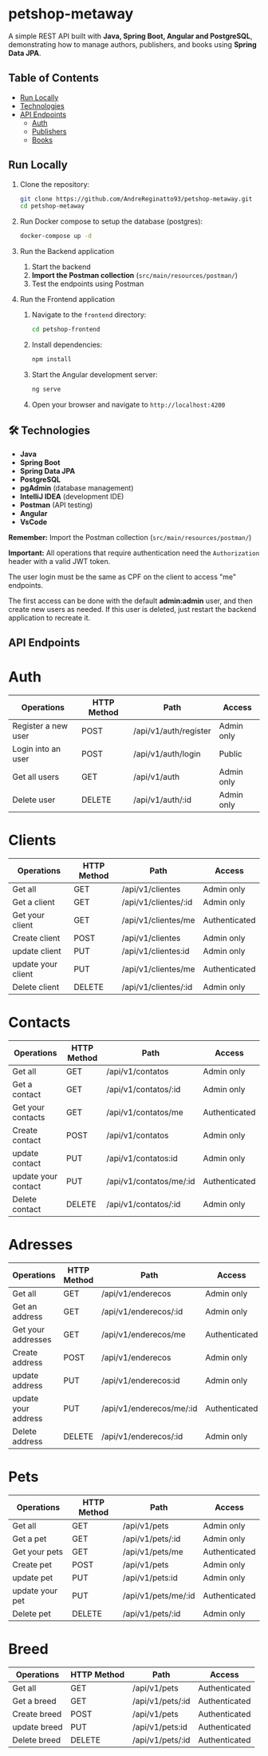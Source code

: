 # petshop-metaway

A simple REST API built with **Java, Spring Boot, Angular and PostgreSQL**, demonstrating how to manage authors, publishers, and books using **Spring Data JPA**.

## Table of Contents
- [Run Locally](#-run-locally)
- [Technologies](#-technologies)
- [API Endpoints](#auth)
    - [Auth](#auth)
    - [Publishers](#publisher)
    - [Books](#books)

## Run Locally
1. Clone the repository:
   ```bash
   git clone https://github.com/AndreReginatto93/petshop-metaway.git
   cd petshop-metaway
   ```
2. Run Docker compose to setup the database (postgres):
   ```bash
   docker-compose up -d
   ```
3. Run the Backend application
   1. Start the backend
   2. **Import the Postman collection** (`src/main/resources/postman/`)
   3. Test the endpoints using Postman

4. Run the Frontend application
   1. Navigate to the `frontend` directory:
      ```bash
      cd petshop-frontend
      ```
   2. Install dependencies:
      ```bash
      npm install
      ```
   3. Start the Angular development server:
      ```bash
      ng serve
      ```
   4. Open your browser and navigate to `http://localhost:4200`

## 🛠 Technologies

- **Java**
- **Spring Boot**
- **Spring Data JPA**
- **PostgreSQL**
- **pgAdmin** (database management)
- **IntelliJ IDEA** (development IDE)
- **Postman** (API testing)
- **Angular**
- **VsCode**

**Remember:** Import the Postman collection (`src/main/resources/postman/`)

**Important:** All operations that require authentication need the `Authorization` header with a valid JWT token.

The user login must be the same as CPF on the client to access "me" endpoints.

The first access can be done with the default **admin:admin** user, and then create new users as needed. If this user is deleted, just restart the backend application to recreate it.

## API Endpoints
# Auth
| Operations          | HTTP Method | Path                  | Access          |
|---------------------|-------------|-----------------------|-----------------|
| Register a new user | POST        | /api/v1/auth/register | Admin only      |
| Login into an user  | POST        | /api/v1/auth/login    | Public          |
| Get all users       | GET         | /api/v1/auth          | Admin only      |
| Delete user         | DELETE      | /api/v1/auth/:id      | Admin only      |



# Clients
| Operations         | HTTP Method | Path                 | Access          |
|--------------------|-------------|----------------------|-----------------|
| Get all            | GET         | /api/v1/clientes     | Admin only      |
| Get a client       | GET         | /api/v1/clientes/:id | Admin only      |
| Get your client    | GET         | /api/v1/clientes/me  | Authenticated   |
| Create client      | POST        | /api/v1/clientes     | Admin only      |
| update client      | PUT         | /api/v1/clientes:id  | Admin only      |
| update your client | PUT         | /api/v1/clientes/me  | Authenticated   |
| Delete client      | DELETE      | /api/v1/clientes/:id | Admin only      |


# Contacts
| Operations          | HTTP Method | Path                    | Access          |
|---------------------|-------------|-------------------------|-----------------|
| Get all             | GET         | /api/v1/contatos        | Admin only      |
| Get a contact       | GET         | /api/v1/contatos/:id    | Admin only      |
| Get your contacts   | GET         | /api/v1/contatos/me     | Authenticated   |
| Create contact      | POST        | /api/v1/contatos        | Admin only      |
| update contact      | PUT         | /api/v1/contatos:id     | Admin only      |
| update your contact | PUT         | /api/v1/contatos/me/:id | Authenticated   |
| Delete contact      | DELETE      | /api/v1/contatos/:id    | Admin only      |


# Adresses
| Operations          | HTTP Method | Path                     | Access          |
|---------------------|-------------|--------------------------|-----------------|
| Get all             | GET         | /api/v1/enderecos        | Admin only      |
| Get an address      | GET         | /api/v1/enderecos/:id    | Admin only      |
| Get your addresses  | GET         | /api/v1/enderecos/me     | Authenticated   |
| Create address      | POST        | /api/v1/enderecos        | Admin only      |
| update address      | PUT         | /api/v1/enderecos:id     | Admin only      |
| update your address | PUT         | /api/v1/enderecos/me/:id | Authenticated   |
| Delete address      | DELETE      | /api/v1/enderecos/:id    | Admin only      |


# Pets
| Operations      | HTTP Method | Path                | Access          |
|-----------------|-------------|---------------------|-----------------|
| Get all         | GET         | /api/v1/pets        | Admin only      |
| Get a pet       | GET         | /api/v1/pets/:id    | Admin only      |
| Get your pets   | GET         | /api/v1/pets/me     | Authenticated   |
| Create pet      | POST        | /api/v1/pets        | Admin only      |
| update pet      | PUT         | /api/v1/pets:id     | Admin only      |
| update your pet | PUT         | /api/v1/pets/me/:id | Authenticated   |
| Delete pet      | DELETE      | /api/v1/pets/:id    | Admin only      |


# Breed
| Operations     | HTTP Method | Path                 | Access            |
|----------------|-------------|----------------------|-------------------|
| Get all        | GET         | /api/v1/pets         | Authenticated     |
| Get a breed    | GET         | /api/v1/pets/:id     | Authenticated     |
| Create breed   | POST        | /api/v1/pets         | Authenticated     |
| update breed   | PUT         | /api/v1/pets:id      | Authenticated     |
| Delete breed   | DELETE      | /api/v1/pets/:id     | Authenticated     |